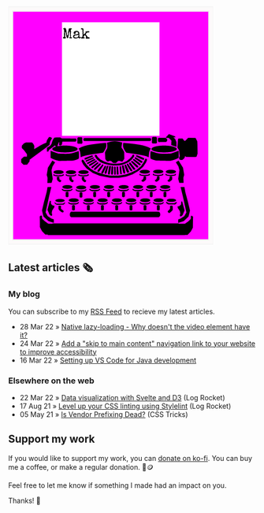 ![quote](img/quote.gif)

## Latest articles 🗞️

### My blog

You can subscribe to my [RSS Feed](https://www.roboleary.net/feed.xml) to recieve my latest articles.

<!-- BLOG:START -->
 - 28 Mar 22 » [Native lazy-loading - Why doesn&#39;t the video element have it?](https://roboleary.net/frontend/2022/03/28/why-doesnt-the-video-element-have-native-lazy-loading.html)
 - 24 Mar 22 » [Add a &quot;skip to main content&quot; navigation link to your website to improve accessibility](https://roboleary.net/frontend/2022/03/24/skip-to-main-content-navigation-link-accessibility.html)
 - 16 Mar 22 » [Setting up VS Code for Java development](https://roboleary.net/2022/03/16/setting-up-vscode-for-java-development.html)<!-- BLOG:END -->

### Elsewhere on the web

 - 22 Mar 22 » [Data visualization with Svelte and D3](https://blog.logrocket.com/data-visualization-svelte-d3/) (Log Rocket)
 - 17 Aug 21 » [Level up your CSS linting using Stylelint](https://blog.logrocket.com/using-stylelint-improve-lint-css-scss-sass/) (Log Rocket)
 - 05 May 21 » [Is Vendor Prefixing Dead?](https://css-tricks.com/is-vendor-prefixing-dead/) (CSS Tricks)

## Support my work

If you would like to support my work, you can [donate on ko-fi](https://ko-fi.com/roboleary). You can buy me a coffee, or make a regular donation. 🌈🪙

Feel free to let me know if something I made had an impact on you. 

Thanks! 🙏
